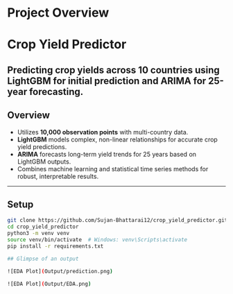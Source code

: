 # Project Overview
# Crop Yield Predictor

Predicting crop yields across 10 countries using LightGBM for initial prediction and ARIMA for 25-year forecasting.
---
## Overview

- Utilizes **10,000 observation points** with multi-country data.
- **LightGBM** models complex, non-linear relationships for accurate crop yield predictions.
- **ARIMA** forecasts long-term yield trends for 25 years based on LightGBM outputs.
- Combines machine learning and statistical time series methods for robust, interpretable results.

---
## Setup

```bash
git clone https://github.com/Sujan-Bhattarai12/crop_yield_predictor.git
cd crop_yield_predictor
python3 -m venv venv
source venv/bin/activate  # Windows: venv\Scripts\activate
pip install -r requirements.txt

## Glimpse of an output

![EDA Plot](Output/prediction.png)

![EDA Plot](Output/EDA.png)
